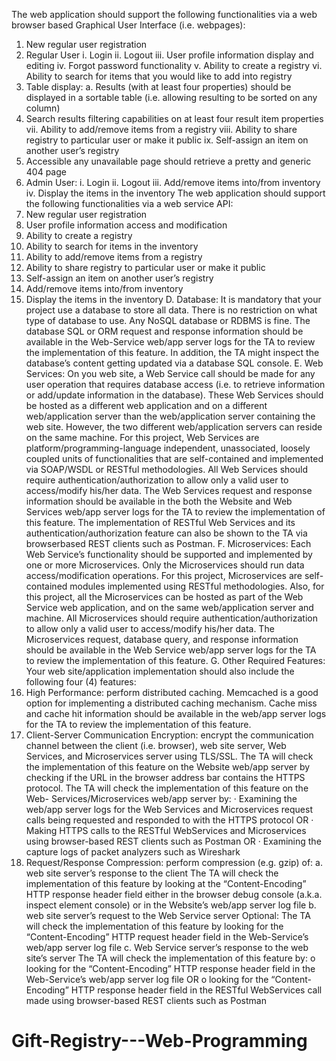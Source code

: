 The web application should support the following functionalities via a web browser based
Graphical User Interface (i.e. webpages):
1. New regular user registration
2. Regular User
i. Login
ii. Logout
iii. User profile information display and editing
iv. Forgot password functionality
v. Ability to create a registry
vi. Ability to search for items that you would like to add into registry
1. Table display:
a. Results (with at least four properties) should be displayed
in a sortable table (i.e. allowing resulting to be sorted on
any column)
2. Search results filtering capabilities on at least four result item
properties
vii. Ability to add/remove items from a registry
viii. Ability to share registry to particular user or make it public
ix. Self-assign an item on another user’s registry
3. Accessible any unavailable page should retrieve a pretty and generic 404 page
4. Admin User:
i. Login
ii. Logout
iii. Add/remove items into/from inventory
iv. Display the items in the inventory
The web application should support the following functionalities via a web service API:
1. New regular user registration
2. User profile information access and modification
3. Ability to create a registry
4. Ability to search for items in the inventory
5. Ability to add/remove items from a registry
6. Ability to share registry to particular user or make it public
7. Self-assign an item on another user’s registry
8. Add/remove items into/from inventory
9. Display the items in the inventory
D. Database: It is mandatory that your project use a database to store all data. There is no
restriction on what type of database to use. Any NoSQL database or RDBMS is fine.
The database SQL or ORM request and response information should be available in
the Web-Service web/app server logs for the TA to review the implementation of
this feature. In addition, the TA might inspect the database’s content getting
updated via a database SQL console.
E. Web Services: On you web site, a Web Service call should be made for any user
operation that requires database access (i.e. to retrieve information or add/update
information in the database). These Web Services should be hosted as a different web
application and on a different web/application server than the web/application server
containing the web site. However, the two different web/application servers can reside on
the same machine. For this project, Web Services are platform/programming-language
independent, unassociated, loosely coupled units of functionalities that are self-contained
and implemented via SOAP/WSDL or RESTful methodologies. All Web Services
should require authentication/authorization to allow only a valid user to
access/modify his/her data.
The Web Services request and response information should be available in the both
the Website and Web Services web/app server logs for the TA to review the
implementation of this feature. The implementation of RESTful Web Services and
its authentication/authorization feature can also be shown to the TA via browserbased
REST clients such as Postman.
F. Microservices: Each Web Service’s functionality should be supported and implemented
by one or more Microservices. Only the Microservices should run data
access/modification operations. For this project, Microservices are self-contained
modules implemented using RESTful methodologies. Also, for this project, all the
Microservices can be hosted as part of the Web Service web application, and on the same
web/application server and machine. All Microservices should require
authentication/authorization to allow only a valid user to access/modify his/her data.
The Microservices request, database query, and response information should be
available in the Web Service web/app server logs for the TA to review the
implementation of this feature.
G. Other Required Features: Your web site/application implementation should also
include the following four (4) features:
1. High Performance: perform distributed caching. Memcached is a good option for
implementing a distributed caching mechanism.
Cache miss and cache hit information should be available in the web/app server
logs for the TA to review the implementation of this feature.
2. Client-Server Communication Encryption: encrypt the communication channel
between the client (i.e. browser), web site server, Web Services, and Microservices
server using TLS/SSL.
The TA will check the implementation of this feature on the Website web/app
server by checking if the URL in the browser address bar contains the HTTPS
protocol.
The TA will check the implementation of this feature on the Web-
Services/Microservices web/app server by:
· Examining the web/app server logs for the Web Services and
Microservices request calls being requested and responded to with the
HTTPS protocol
OR
· Making HTTPS calls to the RESTful WebServices and Microservices
using browser-based REST clients such as Postman
OR
· Examining the capture logs of packet analyzers such as Wireshark
3. Request/Response Compression: perform compression (e.g. gzip) of:
a. web site server’s response to the client
The TA will check the implementation of this feature by looking at the
“Content-Encoding” HTTP response header field either in the browser
debug console (a.k.a. inspect element console) or in the Website’s
web/app server log file
b. web site server’s request to the Web Service server
Optional: The TA will check the implementation of this feature by
looking for the “Content-Encoding” HTTP request header field in the
Web-Service’s web/app server log file
c. Web Service server’s response to the web site’s server
The TA will check the implementation of this feature by:
o looking for the “Content-Encoding” HTTP response header field
in the Web-Service’s web/app server log file
OR
o looking for the “Content-Encoding” HTTP response header field
in the RESTful WebServices call made using browser-based REST
clients such as Postman
# Gift-Registry---Web-Programming
